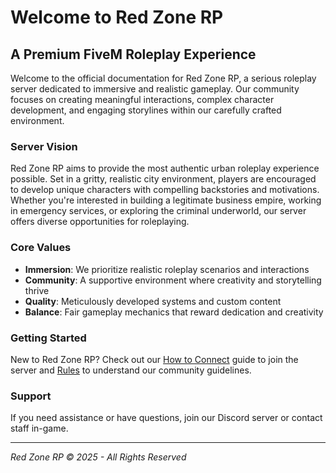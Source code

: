 # Welcome to Red Zone RP

## A Premium FiveM Roleplay Experience

Welcome to the official documentation for Red Zone RP, a serious roleplay server dedicated to immersive and realistic gameplay. Our community focuses on creating meaningful interactions, complex character development, and engaging storylines within our carefully crafted environment.

### Server Vision

Red Zone RP aims to provide the most authentic urban roleplay experience possible. Set in a gritty, realistic city environment, players are encouraged to develop unique characters with compelling backstories and motivations. Whether you're interested in building a legitimate business empire, working in emergency services, or exploring the criminal underworld, our server offers diverse opportunities for roleplaying.

### Core Values

- **Immersion**: We prioritize realistic roleplay scenarios and interactions
- **Community**: A supportive environment where creativity and storytelling thrive
- **Quality**: Meticulously developed systems and custom content
- **Balance**: Fair gameplay mechanics that reward dedication and creativity

### Getting Started

New to Red Zone RP? Check out our [How to Connect](technical/how-to-connect.md) guide to join the server and [Rules](general/rules.md) to understand our community guidelines.

### Support

If you need assistance or have questions, join our Discord server or contact staff in-game.

---

*Red Zone RP © 2025 - All Rights Reserved* 